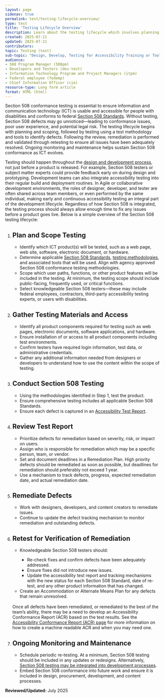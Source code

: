 ```yaml
---
layout: page
sidenav: true
permalink: test/testing-lifecycle-overview/
type: test
title: 'Testing Lifecycle Overview'
description: Learn about the testing lifecycle which involves planning, scoping, and executing tests, remediating issues and retesting for resolution and ongoing monitoring to sustain Section 508 conformance.
created: 2025-07-21
updated: 2025-07-21
contributors: 
topic: Testing (test)
sub-topic: "Design, Develop, Testing for Accessibility Training or Tools"
audience:
- 508 Program Manager (508pm)
- Developers and Testers (dev-test)
- Information Technology Program and Project Managers (itpm)
- Federal employee (fedemp)
- Chief Information Officer (cio)
resource-type: Long form article
format: HTML (html)
---
```


Section 508 conformance testing is essential to ensure information and communication technology (ICT) is usable and accessible for people with disabilities and conforms to federal <a href="https://www.access-board.gov/ict/" target="_blank" class="usa-link--external">Section 508 Standards</a>. Without testing, Section 508 defects may go unnoticed—leading to conformance issues, poor user experience, and potential legal risk. The testing lifecycle begins with planning and scoping, followed by testing using a test methodology and tools to identify defects. Following the review, remediation is performed and validated through retesting to ensure all issues have been adequately resolved. Ongoing monitoring and maintenance helps sustain Section 508 conformance as ICT evolves. 

Testing should happen throughout the <a href="{{site.baseurl}}/develop/incorporating-accessibility-conformance/">design and development process</a>, not just before a product is released. For example, Section 508 testers or subject matter experts could provide feedback early on during design and prototyping. Development teams can also integrate accessibility testing into their regular build and deployment routines. In Agile or collaborative development environments, the roles of designer, developer, and tester are often shared across team members, or even performed by the same individual, making early and continuous accessibility testing an integral part of the development lifecycle. Regardless of how Section 508 is integrated, the testing process should always allow enough time to fix any issues before a product goes live. Below is a simple overview of the Section 508 testing lifecycle:

<ol class="usa-process-list">
  <li class="usa-process-list__item">
    <h2 class="usa-process-list__heading">Plan and Scope Testing</h2>
<ul>
<li>Identify which ICT product(s) will be tested, such as a web page, web site, software, electronic document, or hardware.</li>   
<li>Determine applicable <a href="https://www.access-board.gov/ict/" target="_blank" class="usa-link--external">Section 508 Standards</a>, <a href="{{site.baseurl}}/test/">testing methodologies</a>, and associated tools that will be used. Align with agency approved Section 508 conformance testing methodologies.</li>   
<li>Scope which user paths, functions, or other product features will be included in the testing. At minimum, the testing scope should include public-facing, frequently used, or critical functions.</li>  
<li>Select knowledgeable Section 508 testers—these may include federal employees, contractors, third-party accessibility testing experts, or users with disabilities.</li>
</ul>
</li>
<li class="usa-process-list__item">
    <h2 class="usa-process-list__heading">Gather Testing Materials and Access</h2>
<ul>
<li>Identify all product components required for testing such as web pages, electronic documents, software applications, and hardware.</li>
<li>Ensure installation of or access to all product components including test environments.</li> 
<li>Confirm testers have required login information, test data, or administrative credentials.</li> 
<li>Gather any additional information needed from designers or developers to understand how to use the content within the scope of testing.</li>
</ul>
</li> 
<li class="usa-process-list__item">
    <h2 class="usa-process-list__heading">Conduct Section 508 Testing</h2>
<ul>
<li>Using the methodologies identified in Step 1, test the product.</li>  
<li>Ensure comprehensive testing includes all applicable Section 508 Standards.</li>   
<li>Ensure each defect is captured in an <a href="{{site.baseurl}}/test/elements-of-an-accessibility-test-report/">Accessibility Test Report</a>.</li>
</ul>
</li>
<li class="usa-process-list__item">
    <h2 class="usa-process-list__heading">Review Test Report</h2>
<ul>
<li>Prioritize defects for remediation based on severity, risk, or impact on users.</li>   
<li>Assign who is responsible for remediation which may be a specific person, team, or vendor.</li>  
<li>Set and document deadlines in a Remediation Plan. High priority defects should be remediated as soon as possible, but deadlines for remediation should preferably not exceed 1 year.</li>   
<li>Use a mechanism to track defects, progress, expected remediation date, and actual remediation date.</li>
</ul>
</li>
<li class="usa-process-list__item">
    <h2 class="usa-process-list__heading">Remediate Defects</h2>
<ul>
<li>Work with designers, developers, and content creators to remediate issues.</li>   
<li>Continue to update the defect tracking mechanism to monitor remediation and outstanding defects.</li>
</ul>
</li>
<li class="usa-process-list__item">
    <h2 class="usa-process-list__heading">Retest for Verification of Remediation</h2>
<ul>
<li>Knowledgeable Section 508 testers should:</li>  
<ul>
      <li>Re-check fixes and confirm defects have been adequately addressed.</li>  
      <li>Ensure fixes did not introduce new issues.</li>  
      <li>Update the accessibility test report and tracking mechanisms with the new status for each Section 508 Standard, date of re-test, and any other product information that has changed.</li></ul>  
<li>Create an Accommodation or Alternate Means Plan for any defects that remain unresolved.</li>
</ul> 
<br>
Once all defects have been remediated, or remediated to the best of the team’s ability, there may be a need to develop an Accessibility Conformance Report (ACR) based on the test results. See the <a href="{{site.baseurl}}/sell/acr/">Accessibility Conformance Report (ACR) page</a> for more information on how to create a machine readable ACR and when you may need one.
</li>
<li class="usa-process-list__item">
    <h2 class="usa-process-list__heading">Ongoing Monitoring and Maintenance</h2>
    <ul>
<li>Schedule periodic re-testing. At a minimum, Section 508 testing should be included in any updates or redesigns. Alternatively, <a href="{{site.baseurl}}/develop/incorporating-accessibility-conformance/">Section 508 testing may be integrated into development processes</a>.</li> 
<li>Embed Section 508 conformance into future work and ensure it is included in design, procurement, development, and content processes.</li>
</ul>
</li>
</ol>

**Reviewed/Updated:** July 2025